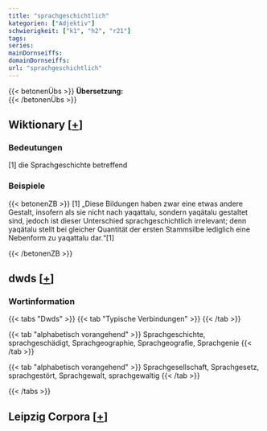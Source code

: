 ```yaml
---
title: "sprachgeschichtlich"
kategorien: ["Adjektiv"]
schwierigkeit: ["k1", "h2", "r21"]
tags:
series:
mainDornseiffs:
domainDornseiffs:
url: "sprachgeschichtlich"
---
```


{{< betonenÜbs >}}
**Übersetzung:**  
{{< /betonenÜbs >}}

## Wiktionary [[+](https://de.wiktionary.org/wiki/sprachgeschichtlich)]

### Bedeutungen
[1] die Sprachgeschichte betreffend  

### Beispiele
{{< betonenZB >}}
[1] „Diese Bildungen haben zwar eine etwas andere Gestalt, insofern als sie nicht nach yaqattalu, sondern yaqätalu gestaltet sind, jedoch ist dieser Unterschied sprachgeschichtlich irrelevant; denn yaqätalu stellt bei gleicher Quantität der ersten Stammsilbe lediglich eine Nebenform zu yaqattalu dar.“[1]  

{{< /betonenZB >}}


## dwds [[+](https://www.dwds.de/wb/sprachgeschichtlich)]

### Wortinformation
{{< tabs "Dwds" >}}
{{< tab "Typische Verbindungen" >}}
{{< /tab >}}

{{< tab "alphabetisch vorangehend" >}}
Sprachgeschichte, sprachgeschädigt, Sprachgeographie, Sprachgeografie, Sprachgenie
{{< /tab >}}

{{< tab "alphabetisch vorangehend" >}}
Sprachgesellschaft, Sprachgesetz, sprachgestört, Sprachgewalt, sprachgewaltig
{{< /tab >}}

{{< /tabs >}}

## Leipzig Corpora [[+](https://corpora.uni-leipzig.de/en/res?word=sprachgeschichtlich&corpusId=deu_newscrawl-public_2018)]


